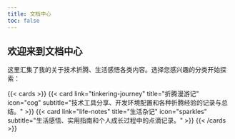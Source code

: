 ```yaml
---
title: 文档中心
toc: false
---
```


## 欢迎来到文档中心

这里汇集了我的关于技术折腾、生活感悟各类内容。选择您感兴趣的分类开始探索：

{{< cards >}}
{{< card link="tinkering-journey" title="折腾漫游记" icon="cog" subtitle="技术工具分享、开发环境配置和各种折腾经验的记录与总结。" >}}
{{< card link="life-notes" title="生活杂记" icon="sparkles" subtitle="生活感悟、实用指南和个人成长过程中的点滴记录。" >}}
{{< /cards >}}

